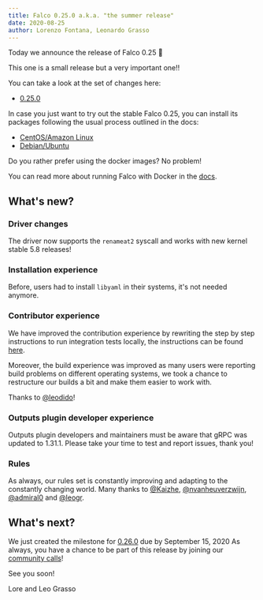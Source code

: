 ```yaml
---
title: Falco 0.25.0 a.k.a. "the summer release"
date: 2020-08-25
author: Lorenzo Fontana, Leonardo Grasso
---
```



Today we announce the release of Falco 0.25 🥳


This one is a small release but a very important one!!

You can take a look at the set of changes here:

- [0.25.0](https://github.com/falcosecurity/falco/releases/tag/0.25.0)

In case you just want to try out the stable Falco 0.25, you can install its packages following the usual process outlined in the docs:

- [CentOS/Amazon Linux](https://falco.org/docs/installation/#centos-rhel)
- [Debian/Ubuntu](https://falco.org/docs/installation/#debian)

Do you rather prefer using the docker images? No problem!

You can read more about running Falco with Docker in the [docs](https://falco.org/docs/running/#docker).

## What's new?

### Driver changes

The driver now supports the `renameat2` syscall and works with new kernel stable 5.8 releases!

### Installation experience

Before, users had to install `libyaml` in their systems, it's not needed anymore.

### Contributor experience
We have improved the contribution experience by rewriting the step by step instructions to run integration
tests locally, the instructions can be found [here](https://github.com/falcosecurity/falco/tree/master/tests).

Moreover, the build experience was improved as many users were reporting build problems on different operating systems, we took a chance to restructure our builds a bit and make them easier to work with.

Thanks to [@leodido](https://github.com/leodido)!

### Outputs plugin developer experience

Outputs plugin developers and maintainers must be aware that gRPC was updated
to 1.31.1. Please take your time to test and report issues, thank you!

### Rules

As always, our rules set is constantly improving and adapting to the constantly changing world.
Many thanks to [@Kaizhe](https://github.com/Kaizhe),  [@nvanheuverzwijn](https://github.com/nvanheuverzwijn), [@admiral0](https://github.com/admiral0) and [@leogr](https://github.com/leogr). 



## What's next?
We just created the milestone for [0.26.0](https://github.com/falcosecurity/falco/milestone/12)  due by September 15, 2020
As always, you have a chance to be part of this release by joining our [community calls](https://github.com/falcosecurity/community)!

See you soon!

Lore and Leo Grasso
